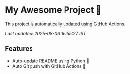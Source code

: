 # My Awesome Project 🚀

This project is automatically updated using GitHub Actions.

_Last updated: 2025-08-06 16:55:27 IST_

## Features
- Auto-update README using Python 🐍
- Auto Git push with GitHub Actions 🤖
